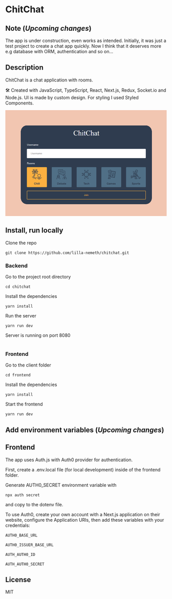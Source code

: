 # ChitChat

## Note (*Upcoming changes*)

The app is under construction, even works as intended. Initially, it was just a test project to create a chat app quickly. Now I think that it deserves more e.g database with ORM, authentication and so on...

## Description

ChitChat is a chat application with rooms.

🛠 Created with JavaScript, TypeScript, React, Next.js, Redux, Socket.io and Node.js. UI is made by custom design. For styling I used Styled Components.

![ChitChat Rooms](https://raw.githubusercontent.com/lilla-nemeth/chitchat/main/frontend/src/app/assets/screenshots/app_screenshot_00.png)

## Install, run locally

Clone the repo

```
git clone https://github.com/lilla-nemeth/chitchat.git
```

### Backend

Go to the project root directory

```
cd chitchat
```

Install the dependencies

```
yarn install
```

Run the server

```
yarn run dev
```

Server is running on port 8080
</br></br>

### Frontend

Go to the client folder

```
cd frontend
```

Install the dependencies

```
yarn install
```

Start the frontend

```
yarn run dev
```

## Add environment variables (*Upcoming changes*)

## Frontend

The app uses Auth.js with Auth0 provider for authentication.

First, create a .env.local file (for local development) inside of the frontend folder.

Generate AUTH0_SECRET environment variable with

```
npx auth secret
```

and copy to the dotenv file.

To use Auth0, create your own account with a Next.js application on their website, configure the Application URIs, then add these variables with your credentials:

```
AUTH0_BASE_URL
```

```
AUTH0_ISSUER_BASE_URL
```

```
AUTH_AUTH0_ID
```

```
AUTH_AUTH0_SECRET
```

## License

MIT
